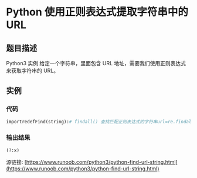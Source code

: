 # Python 使用正则表达式提取字符串中的 URL

## 题目描述
Python3 实例
给定一个字符串，里面包含 URL 地址，需要我们使用正则表达式来获取字符串的 URL。

## 实例
### 代码
```python
importredefFind(string):# findall() 查找匹配正则表达式的字符串url=re.findall('https?://(?:[-\w.]|(?:%[\da-fA-F]{2}))+',string)returnurlstring='Runoob 的网页地址为：https://www.runoob.com，Google 的网页地址为：https://www.google.com'print("Urls:",Find(string))
```
### 输出结果
```
(?:x)
```
源链接: [https://www.runoob.com/python3/python-find-url-string.html](https://www.runoob.com/python3/python-find-url-string.html)